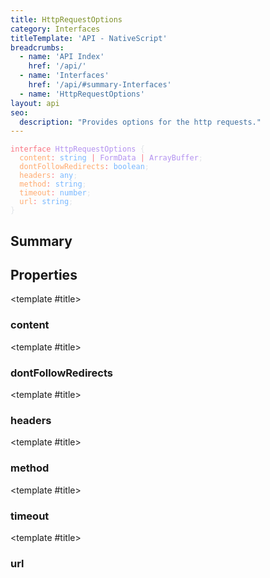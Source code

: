 ```yaml
---
title: HttpRequestOptions
category: Interfaces
titleTemplate: 'API - NativeScript'
breadcrumbs:
  - name: 'API Index'
    href: '/api/'
  - name: 'Interfaces'
    href: '/api/#summary-Interfaces'
  - name: 'HttpRequestOptions'
layout: api
seo:
  description: "Provides options for the http requests."
---
```


<!-- This page is auto generated, do not edit manually. -->
<!-- Run "yarn generate:api-docs" to regenerate -->

<script setup lang="ts">
  import { provide } from "vue";
  import API_DATA from "./HttpRequestOptions.data.json";
  
  provide('API_DATA', API_DATA);
</script>

<APIRefHierarchy v-once />

<pre class="not-prose [&_a]:text-blue-400 [&_a]:no-underline"><code><span class="line"><span style="color: #F97583">interface</span><span style="color: #E1E4E8"> </span><span style="color: #B392F0">HttpRequestOptions</span><span style="color: #E1E4E8"> {</span></span>
<span class="line"><span style="color: #E1E4E8">  </span><span style="color: #FFAB70">content</span><span style="color: #F97583">:</span><span style="color: #E1E4E8"> </span><span style="color: #79B8FF">string</span><span style="color: #E1E4E8"> </span><span style="color: #F97583">|</span><span style="color: #E1E4E8"> </span><span style="color: #B392F0">FormData</span><span style="color: #E1E4E8"> </span><span style="color: #F97583">|</span><span style="color: #E1E4E8"> </span><span style="color: #B392F0">ArrayBuffer</span><span style="color: #E1E4E8">;</span></span>
<span class="line"><span style="color: #E1E4E8">  </span><span style="color: #FFAB70">dontFollowRedirects</span><span style="color: #F97583">:</span><span style="color: #E1E4E8"> </span><span style="color: #79B8FF">boolean</span><span style="color: #E1E4E8">;</span></span>
<span class="line"><span style="color: #E1E4E8">  </span><span style="color: #FFAB70">headers</span><span style="color: #F97583">:</span><span style="color: #E1E4E8"> </span><span style="color: #79B8FF">any</span><span style="color: #E1E4E8">;</span></span>
<span class="line"><span style="color: #E1E4E8">  </span><span style="color: #FFAB70">method</span><span style="color: #F97583">:</span><span style="color: #E1E4E8"> </span><span style="color: #79B8FF">string</span><span style="color: #E1E4E8">;</span></span>
<span class="line"><span style="color: #E1E4E8">  </span><span style="color: #FFAB70">timeout</span><span style="color: #F97583">:</span><span style="color: #E1E4E8"> </span><span style="color: #79B8FF">number</span><span style="color: #E1E4E8">;</span></span>
<span class="line"><span style="color: #E1E4E8">  </span><span style="color: #FFAB70">url</span><span style="color: #F97583">:</span><span style="color: #E1E4E8"> </span><span style="color: #79B8FF">string</span><span style="color: #E1E4E8">;</span></span>
<span class="line"><span style="color: #E1E4E8">}</span></span></code></pre>

<APIRefComment commentBase64="eyJibG9ja1RhZ3MiOltdLCJtb2RpZmllclRhZ3MiOnt9LCJzdW1tYXJ5IjpbeyJraW5kIjoidGV4dCIsInRleHQiOiJQcm92aWRlcyBvcHRpb25zIGZvciB0aGUgaHR0cCByZXF1ZXN0cy4ifV19" v-once />

## <Heading ignore>Summary</Heading>

<APIRefSummary v-once />

## Properties

<div class="isOptional">

<APIRef for="1985" v-once>

<template #title>

### content

</template>

</APIRef>

</div>

<div class="isOptional">

<APIRef for="1987" v-once>

<template #title>

### dontFollowRedirects

</template>

</APIRef>

</div>

<div class="isOptional">

<APIRef for="1984" v-once>

<template #title>

### headers

</template>

</APIRef>

</div>

<div class="">

<APIRef for="1983" v-once>

<template #title>

### method

</template>

</APIRef>

</div>

<div class="isOptional">

<APIRef for="1986" v-once>

<template #title>

### timeout

</template>

</APIRef>

</div>

<div class="">

<APIRef for="1982" v-once>

<template #title>

### url

</template>

</APIRef>

</div>
